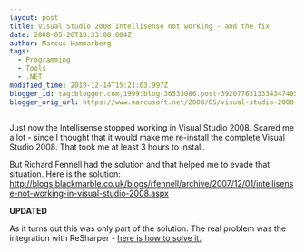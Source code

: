 ```yaml
---
layout: post
title: Visual Studio 2008 Intellisense not working - and the fix
date: 2008-05-26T10:33:00.004Z
author: Marcus Hammarberg
tags:
  - Programming
  - Tools
  - .NET
modified_time: 2010-12-14T15:21:03.997Z
blogger_id: tag:blogger.com,1999:blog-36533086.post-3920776313334347485
blogger_orig_url: https://www.marcusoft.net/2008/05/visual-studio-2008-intellisense-not.html
---
```


Just now the Intellisense stopped working in Visual Studio 2008. Scared me a lot - since I thought that it would make me re-install the complete Visual Studio 2008. That took me at least 3 hours to install.

But Richard Fennell had the solution and that helped me to evade that situation. Here is the solution: <http://blogs.blackmarble.co.uk/blogs/rfennell/archive/2007/12/01/intellisense-not-working-in-visual-studio-2008.aspx>

**UPDATED**

As it turns out this was only part of the solution. The real problem was the integration with ReSharper - [here is how to solve it.](https://www.marcusoft.net/2008/06/resharper-and-messed-up-intellisense.html)
